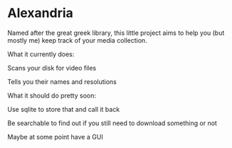 # Alexandria

Named after the great greek library, this little project aims to help you (but mostly me) keep track of
your media collection.

What it currently does:

Scans your disk for video files

Tells you their names and resolutions





What it should do pretty soon:

Use sqlite to store that and call it back

Be searchable to find out if you still need to download something or not

Maybe at some point have a GUI
